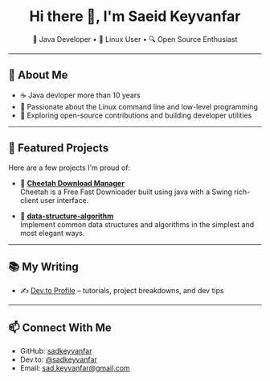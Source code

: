 <h1 align="center">Hi there 👋, I'm Saeid Keyvanfar</h1>

<p align="center">
  🧠 Java Developer • 🐧 Linux User • 🔍 Open Source Enthusiast
</p>

---

## 🔧 About Me

- ☕ Java devloper more than 10 years
- 🐧 Passionate about the Linux command line and low-level programming
- 🔭 Exploring open-source contributions and building developer utilities

---

## 📌 Featured Projects

Here are a few projects I'm proud of:

- 🐆 [**Cheetah Download Manager**](https://github.com/skayvanfar/cheetah)   
  Cheetah is a Free Fast Downloader built using java with a Swing rich-client user interface.

- 🔢 [**data-structure-algorithm**](https://github.com/skayvanfar/data-structure-algorithm)  
  Implement common data structures and algorithms in the simplest and most elegant ways.

---

## 📚 My Writing

- ✍️ [Dev.to Profile](https://dev.to/sadkeyvnafar) – tutorials, project breakdowns, and dev tips  

---

## 📫 Connect With Me

- GitHub: [sadkeyvanfar](https://www.linkedin.com/in/saeid-keyvanfar-6b2709b7)
- Dev.to: [@sadkeyvanfar](https://dev.to/sadkeyvnafar)
- Email: sad.keyvanfar@gmail.com


